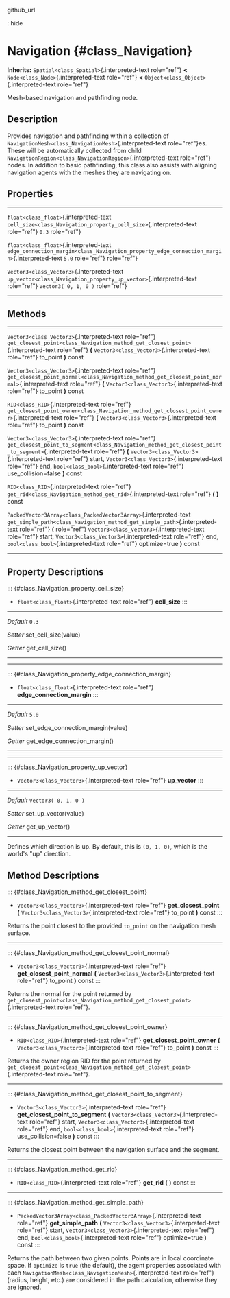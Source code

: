 github\_url

:   hide

Navigation {#class_Navigation}
==========

**Inherits:** `Spatial<class_Spatial>`{.interpreted-text role="ref"}
**\<** `Node<class_Node>`{.interpreted-text role="ref"} **\<**
`Object<class_Object>`{.interpreted-text role="ref"}

Mesh-based navigation and pathfinding node.

Description
-----------

Provides navigation and pathfinding within a collection of
`NavigationMesh<class_NavigationMesh>`{.interpreted-text role="ref"}es.
These will be automatically collected from child
`NavigationRegion<class_NavigationRegion>`{.interpreted-text role="ref"}
nodes. In addition to basic pathfinding, this class also assists with
aligning navigation agents with the meshes they are navigating on.

Properties
----------

  -------------------------------------------- ---------------------------------------------------------------------------------------------- ----------------------
  `float<class_float>`{.interpreted-text       `cell_size<class_Navigation_property_cell_size>`{.interpreted-text role="ref"}                 `0.3`
  role="ref"}                                                                                                                                 

  `float<class_float>`{.interpreted-text       `edge_connection_margin<class_Navigation_property_edge_connection_margin>`{.interpreted-text   `5.0`
  role="ref"}                                  role="ref"}                                                                                    

  `Vector3<class_Vector3>`{.interpreted-text   `up_vector<class_Navigation_property_up_vector>`{.interpreted-text role="ref"}                 `Vector3( 0, 1, 0 )`
  role="ref"}                                                                                                                                 
  -------------------------------------------- ---------------------------------------------------------------------------------------------- ----------------------

Methods
-------

  ------------------------------------------------------------------ --------------------------------------------------------------------------------------------------------
  `Vector3<class_Vector3>`{.interpreted-text role="ref"}             `get_closest_point<class_Navigation_method_get_closest_point>`{.interpreted-text role="ref"} **(**
                                                                     `Vector3<class_Vector3>`{.interpreted-text role="ref"} to\_point **)** const

  `Vector3<class_Vector3>`{.interpreted-text role="ref"}             `get_closest_point_normal<class_Navigation_method_get_closest_point_normal>`{.interpreted-text
                                                                     role="ref"} **(** `Vector3<class_Vector3>`{.interpreted-text role="ref"} to\_point **)** const

  `RID<class_RID>`{.interpreted-text role="ref"}                     `get_closest_point_owner<class_Navigation_method_get_closest_point_owner>`{.interpreted-text role="ref"}
                                                                     **(** `Vector3<class_Vector3>`{.interpreted-text role="ref"} to\_point **)** const

  `Vector3<class_Vector3>`{.interpreted-text role="ref"}             `get_closest_point_to_segment<class_Navigation_method_get_closest_point_to_segment>`{.interpreted-text
                                                                     role="ref"} **(** `Vector3<class_Vector3>`{.interpreted-text role="ref"} start,
                                                                     `Vector3<class_Vector3>`{.interpreted-text role="ref"} end, `bool<class_bool>`{.interpreted-text
                                                                     role="ref"} use\_collision=false **)** const

  `RID<class_RID>`{.interpreted-text role="ref"}                     `get_rid<class_Navigation_method_get_rid>`{.interpreted-text role="ref"} **(** **)** const

  `PackedVector3Array<class_PackedVector3Array>`{.interpreted-text   `get_simple_path<class_Navigation_method_get_simple_path>`{.interpreted-text role="ref"} **(**
  role="ref"}                                                        `Vector3<class_Vector3>`{.interpreted-text role="ref"} start, `Vector3<class_Vector3>`{.interpreted-text
                                                                     role="ref"} end, `bool<class_bool>`{.interpreted-text role="ref"} optimize=true **)** const
  ------------------------------------------------------------------ --------------------------------------------------------------------------------------------------------

Property Descriptions
---------------------

::: {#class_Navigation_property_cell_size}
-   `float<class_float>`{.interpreted-text role="ref"} **cell\_size**
:::

  ----------- ------------------------
  *Default*   `0.3`

  *Setter*    set\_cell\_size(value)

  *Getter*    get\_cell\_size()
  ----------- ------------------------

------------------------------------------------------------------------

::: {#class_Navigation_property_edge_connection_margin}
-   `float<class_float>`{.interpreted-text role="ref"}
    **edge\_connection\_margin**
:::

  ----------- --------------------------------------
  *Default*   `5.0`

  *Setter*    set\_edge\_connection\_margin(value)

  *Getter*    get\_edge\_connection\_margin()
  ----------- --------------------------------------

------------------------------------------------------------------------

::: {#class_Navigation_property_up_vector}
-   `Vector3<class_Vector3>`{.interpreted-text role="ref"}
    **up\_vector**
:::

  ----------- ------------------------
  *Default*   `Vector3( 0, 1, 0 )`

  *Setter*    set\_up\_vector(value)

  *Getter*    get\_up\_vector()
  ----------- ------------------------

Defines which direction is up. By default, this is `(0, 1, 0)`, which is
the world\'s \"up\" direction.

Method Descriptions
-------------------

::: {#class_Navigation_method_get_closest_point}
-   `Vector3<class_Vector3>`{.interpreted-text role="ref"}
    **get\_closest\_point** **(**
    `Vector3<class_Vector3>`{.interpreted-text role="ref"} to\_point
    **)** const
:::

Returns the point closest to the provided `to_point` on the navigation
mesh surface.

------------------------------------------------------------------------

::: {#class_Navigation_method_get_closest_point_normal}
-   `Vector3<class_Vector3>`{.interpreted-text role="ref"}
    **get\_closest\_point\_normal** **(**
    `Vector3<class_Vector3>`{.interpreted-text role="ref"} to\_point
    **)** const
:::

Returns the normal for the point returned by
`get_closest_point<class_Navigation_method_get_closest_point>`{.interpreted-text
role="ref"}.

------------------------------------------------------------------------

::: {#class_Navigation_method_get_closest_point_owner}
-   `RID<class_RID>`{.interpreted-text role="ref"}
    **get\_closest\_point\_owner** **(**
    `Vector3<class_Vector3>`{.interpreted-text role="ref"} to\_point
    **)** const
:::

Returns the owner region RID for the point returned by
`get_closest_point<class_Navigation_method_get_closest_point>`{.interpreted-text
role="ref"}.

------------------------------------------------------------------------

::: {#class_Navigation_method_get_closest_point_to_segment}
-   `Vector3<class_Vector3>`{.interpreted-text role="ref"}
    **get\_closest\_point\_to\_segment** **(**
    `Vector3<class_Vector3>`{.interpreted-text role="ref"} start,
    `Vector3<class_Vector3>`{.interpreted-text role="ref"} end,
    `bool<class_bool>`{.interpreted-text role="ref"}
    use\_collision=false **)** const
:::

Returns the closest point between the navigation surface and the
segment.

------------------------------------------------------------------------

::: {#class_Navigation_method_get_rid}
-   `RID<class_RID>`{.interpreted-text role="ref"} **get\_rid** **(**
    **)** const
:::

------------------------------------------------------------------------

::: {#class_Navigation_method_get_simple_path}
-   `PackedVector3Array<class_PackedVector3Array>`{.interpreted-text
    role="ref"} **get\_simple\_path** **(**
    `Vector3<class_Vector3>`{.interpreted-text role="ref"} start,
    `Vector3<class_Vector3>`{.interpreted-text role="ref"} end,
    `bool<class_bool>`{.interpreted-text role="ref"} optimize=true **)**
    const
:::

Returns the path between two given points. Points are in local
coordinate space. If `optimize` is `true` (the default), the agent
properties associated with each
`NavigationMesh<class_NavigationMesh>`{.interpreted-text role="ref"}
(radius, height, etc.) are considered in the path calculation, otherwise
they are ignored.
